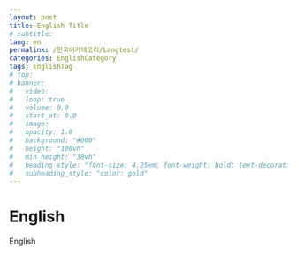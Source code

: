 ```yaml
---
layout: post
title: English Title
# subtitle: 
lang: en
permalink: /한국어카테고리/Langtest/
categories: EnglishCategory
tags: EnglishTag
# top:
# banner:
#   video: 
#   loop: true
#   volume: 0.0
#   start_at: 0.0
#   image: 
#   opacity: 1.0
#   background: "#000"
#   height: "100vh"
#   min_height: "38vh"
#   heading_style: "font-size: 4.25em; font-weight: bold; text-decoration: underline"
#   subheading_style: "color: gold" 
---
```


# English
English